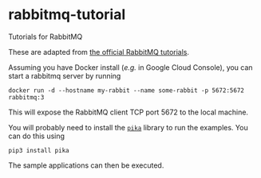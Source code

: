 # rabbitmq-tutorial
Tutorials for RabbitMQ

These are adapted from [the official RabbitMQ tutorials](https://www.rabbitmq.com/getstarted.html).

Assuming you have Docker install (*e.g.* in Google Cloud Console), you can start a rabbitmq server by running

```
docker run -d --hostname my-rabbit --name some-rabbit -p 5672:5672 rabbitmq:3
```
This will expose the RabbitMQ client TCP port 5672 to the local machine.

You will probably need to install the [`pika`](https://pika.readthedocs.io/en/stable/) library to run the examples.
You can do this using
```
pip3 install pika
```

The sample applications can then be executed.
